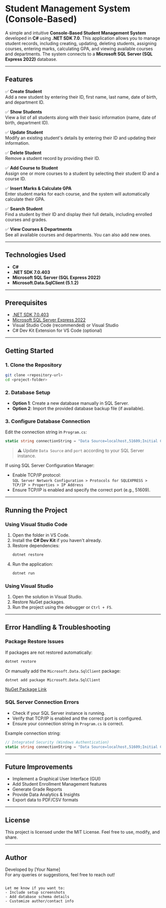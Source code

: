 # Student Management System (Console-Based)

A simple and intuitive **Console-Based Student Management System** developed in **C#** using **.NET SDK 7.0**. This application allows you to manage student records, including creating, updating, deleting students, assigning courses, entering marks, calculating GPA, and viewing available courses and departments. The system connects to a **Microsoft SQL Server (SQL Express 2022)** database.

---

## Features

✅ **Create Student**  
Add a new student by entering their ID, first name, last name, date of birth, and department ID.

✅ **Show Students**  
View a list of all students along with their basic information (name, date of birth, department ID).

✅ **Update Student**  
Modify an existing student's details by entering their ID and updating their information.

✅ **Delete Student**  
Remove a student record by providing their ID.

✅ **Add Course to Student**  
Assign one or more courses to a student by selecting their student ID and a course ID.

✅ **Insert Marks & Calculate GPA**  
Enter student marks for each course, and the system will automatically calculate their GPA.

✅ **Search Student**  
Find a student by their ID and display their full details, including enrolled courses and grades.

✅ **View Courses & Departments**  
See all available courses and departments. You can also add new ones.

---

## Technologies Used

- **C#**
- **.NET SDK 7.0.403**
- **Microsoft SQL Server (SQL Express 2022)**
- **Microsoft.Data.SqlClient (5.1.2)**

---

## Prerequisites

- [.NET SDK 7.0.403](https://dotnet.microsoft.com/en-us/download/dotnet/7.0)
- [Microsoft SQL Server Express 2022](https://www.microsoft.com/en-us/sql-server/sql-server-downloads)
- Visual Studio Code (recommended) or Visual Studio
- C# Dev Kit Extension for VS Code (optional)

---

## Getting Started

### 1. Clone the Repository
```bash
git clone <repository-url>
cd <project-folder>
```

### 2. Database Setup
- **Option 1**: Create a new database manually in SQL Server.
- **Option 2**: Import the provided database backup file (if available).

### 3. Configure Database Connection
Edit the connection string in `Program.cs`:
```csharp
static string connectionString = "Data Source=localhost,51609;Initial Catalog=StudentManagementSystem;Integrated Security=True;Encrypt=False";
```
> ⚠️ Update `Data Source` and `port` according to your SQL Server instance.

If using SQL Server Configuration Manager:
- Enable TCP/IP protocol:  
  `SQL Server Network Configuration > Protocols for SQLEXPRESS > TCP/IP > Properties > IP Address`  
- Ensure TCP/IP is enabled and specify the correct port (e.g., 51609).

---

## Running the Project

### Using Visual Studio Code
1. Open the folder in VS Code.
2. Install the **C# Dev Kit** if you haven't already.
3. Restore dependencies:
   ```bash
   dotnet restore
   ```
4. Run the application:
   ```bash
   dotnet run
   ```

### Using Visual Studio
1. Open the solution in Visual Studio.
2. Restore NuGet packages.
3. Run the project using the debugger or `Ctrl + F5`.

---

## Error Handling & Troubleshooting

### Package Restore Issues
If packages are not restored automatically:
```bash
dotnet restore
```
Or manually add the `Microsoft.Data.SqlClient` package:
```bash
dotnet add package Microsoft.Data.SqlClient
```
[NuGet Package Link](https://www.nuget.org/packages/Microsoft.Data.SqlClient)

### SQL Server Connection Errors
- Check if your SQL Server instance is running.
- Verify that TCP/IP is enabled and the correct port is configured.
- Ensure your connection string in `Program.cs` is correct.

Example connection string:
```csharp
// Integrated Security (Windows Authentication)
static string connectionString = "Data Source=localhost,51609;Initial Catalog=StudentManagementSystem;Integrated Security=True;Encrypt=False";
```

---

## Future Improvements

- Implement a Graphical User Interface (GUI)
- Add Student Enrollment Management features
- Generate Grade Reports
- Provide Data Analytics & Insights
- Export data to PDF/CSV formats

---

## License

This project is licensed under the MIT License. Feel free to use, modify, and share.

---

## Author

Developed by [Your Name]  
For any queries or suggestions, feel free to reach out!

```

Let me know if you want to:
- Include setup screenshots
- Add database schema details
- Customize author/contact info

